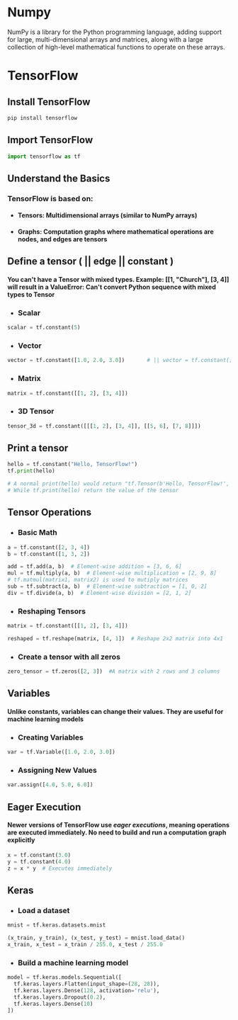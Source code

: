 # Numpy
NumPy is a library for the Python programming language, adding support for large, multi-dimensional arrays and matrices, along with a large collection of high-level mathematical functions to operate on these arrays.

# TensorFlow

## Install TensorFlow

```bash
pip install tensorflow
```

## Import TensorFlow

```python
import tensorflow as tf
```

## Understand the Basics

### TensorFlow is based on:

- #### Tensors: Multidimensional arrays (similar to NumPy arrays)

- #### Graphs: Computation graphs where mathematical operations are nodes, and edges are tensors

## Define a tensor ( || edge || constant )

#### You can't have a Tensor with mixed types. Example: [[1, "Church"], [3, 4]] will result in a ValueError: Can't convert Python sequence with mixed types to Tensor

- ### Scalar

```python
scalar = tf.constant(5)
```

- ### Vector

```python
vector = tf.constant([1.0, 2.0, 3.0])       # || vector = tf.constant([1., 2., 3.]) 
```

- ### Matrix

```python
matrix = tf.constant([[1, 2], [3, 4]])
```

- ### 3D Tensor

```python
tensor_3d = tf.constant([[[1, 2], [3, 4]], [[5, 6], [7, 8]]])
```

## Print a tensor

```python
hello = tf.constant("Hello, TensorFlow!")
tf.print(hello)

# A normal print(hello) would return "tf.Tensor(b'Hello, TensorFlow!', shape=(), dtype=string)"
# While tf.print(hello) return the value of the tensor
```

## Tensor Operations

- ### Basic Math

```python
a = tf.constant([2, 3, 4])
b = tf.constant([1, 3, 2])

add = tf.add(a, b)  # Element-wise addition = [3, 6, 6]
mul = tf.multiply(a, b)  # Element-wise multiplication = [2, 9, 8]
# tf.matmul(matrix1, matrix2) is used to mutiply matrices
sub = tf.subtract(a, b)  # Element-wise subtraction = [1, 0, 2]
div = tf.divide(a, b)  # Element-wise division = [2, 1, 2]
```

- ### Reshaping Tensors

```python
matrix = tf.constant([[1, 2], [3, 4]])

reshaped = tf.reshape(matrix, [4, 1])  # Reshape 2x2 matrix into 4x1
```

- ### Create a tensor with all zeros

```python
zero_tensor = tf.zeros([2, 3])  #A matrix with 2 rows and 3 columns
```

## Variables

#### Unlike constants, variables can change their values. They are useful for machine learning models

- ### Creating Variables

```python
var = tf.Variable([1.0, 2.0, 3.0])
```

- ### Assigning New Values

```python
var.assign([4.0, 5.0, 6.0])
```

## Eager Execution

#### Newer versions of TensorFlow use __*eager executions*__, meaning operations are executed immediately. No need to build and run a computation graph explicitly

```python
x = tf.constant(3.0)
y = tf.constant(4.0)
z = x * y  # Executes immediately
```

## Keras

- ### Load a dataset
```python
mnist = tf.keras.datasets.mnist

(x_train, y_train), (x_test, y_test) = mnist.load_data()
x_train, x_test = x_train / 255.0, x_test / 255.0
```

- ### Build a machine learning model
```python
model = tf.keras.models.Sequential([
  tf.keras.layers.Flatten(input_shape=(28, 28)),
  tf.keras.layers.Dense(128, activation='relu'),
  tf.keras.layers.Dropout(0.2),
  tf.keras.layers.Dense(10)
])
```
